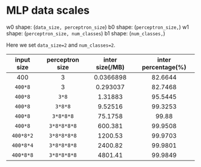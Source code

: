 # MLP data scales

w0 shape: (`data_size, perceptron_size`)
b0 shape: (`perceptron_size,`)
w1 shape: (`perceptron_size, num_classes`)
b1 shape: (`num_classes,`)

Here we set `data_size=2` and `num_classes=2`.

| input size | perceptron size | inter size(/MB) | inter percentage(%) |
| :-----: | :-----: | :-----: | :-----: |
| 400 | 3 | 0.0366898 | 82.6644 |
| `400*8` | 3 | 0.293037 | 82.7468 |
| `400*8` | `3*8` | 1.31883 | 95.5445 |
| `400*8` | `3*8*8` | 9.52516 | 99.3253 |
| `400*8` | `3*8*8*8` | 75.1758 | 99.88 |
| `400*8` | `3*8*8*8*8` | 600.381 | 99.9508 |
| `400*8*2` | `3*8*8*8*8` | 1200.53 | 99.9703 |
| `400*8*4` | `3*8*8*8*8` | 2400.82 | 99.9801 |
| `400*8*8` | `3*8*8*8*8` | 4801.41 | 99.9849 |
